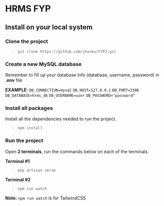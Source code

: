 
# HRMS FYP
## Install on your local system
### Clone the project
> `git clone https://github.com/jhuneu/FYP2.git`

### Create a new MySQL database
Remember to fill up your database info (database, username, password) in **.env** file

 **EXAMPLE:** 
 `DB_CONNECTION=mysql` 
 `DB_HOST=127.0.0.1` 
 `DB_PORT=3306` 
 `DB_DATABASE=hrms_db` 
 `DB_USERNAME=user` 
 `DB_PASSWORD="password"`

### Install all packages
Install all the dependencies needed to run the project.

> `npm install`

### Run the project
 Open **2 terminals**, run the commands below on each of the terminals.
 
 **Terminal #1**
> `php artisan serve`

**Terminal #2** 
> `npm run watch`

**Note:** `npm run watch` is for TailwindCSS

